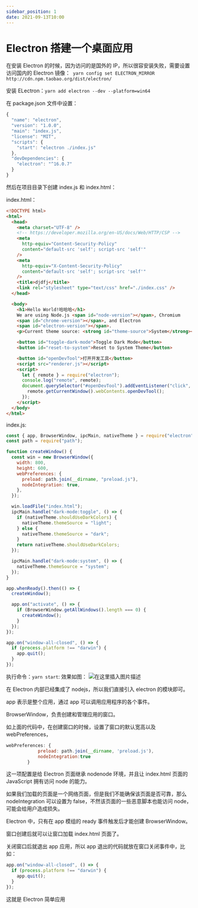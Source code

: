 ```yaml
---
sidebar_position: 1
date: 2021-09-13T10:00
---
```

# Electron 搭建一个桌面应用

在安装 Electron 的时候，因为访问的是国外的 IP，所以很容安装失败，需要设置访问国内的 Electron 镜像：` yarn config set ELECTRON_MIRROR http://cdn.npm.taobao.org/dist/electron/`

安装 ELectron：`yarn add electron --dev --platform=win64`

在 package.json 文件中设置：

```javascript
{
  "name": "electron",
  "version": "1.0.0",
  "main": "index.js",
  "license": "MIT",
  "scripts": {
    "start": "electron ./index.js"
  },
  "devDependencies": {
    "electron": "^16.0.7"
  }
}

```

然后在项目目录下创建 index.js 和 index.html：

index.html：

```html
<!DOCTYPE html>
<html>
  <head>
    <meta charset="UTF-8" />
    <!-- https://developer.mozilla.org/en-US/docs/Web/HTTP/CSP -->
    <meta
      http-equiv="Content-Security-Policy"
      content="default-src 'self'; script-src 'self'"
    />
    <meta
      http-equiv="X-Content-Security-Policy"
      content="default-src 'self'; script-src 'self'"
    />
    <title>djdfj</title>
    <link rel="stylesheet" type="text/css" href="./index.css" />
  </head>

  <body>
    <h1>Hello World!哈哈哈</h1>
    We are using Node.js <span id="node-version"></span>, Chromium
    <span id="chrome-version"></span>, and Electron
    <span id="electron-version"></span>.
    <p>Current theme source: <strong id="theme-source">System</strong></p>

    <button id="toggle-dark-mode">Toggle Dark Mode</button>
    <button id="reset-to-system">Reset to System Theme</button>

    <button id="openDevTool">打开开发工具</button>
    <script src="renderer.js"></script>
    <script>
      let { remote } = require("electron");
      console.log("remote", remote);
      document.querySelector("#openDevTool").addEventListener("click", () => {
        remote.getCurrentWindow().webContents.openDevTool();
      });
    </script>
  </body>
</html>
```

index.js:

```javascript
const { app, BrowserWindow, ipcMain, nativeTheme } = require("electron");
const path = require("path");

function createWindow() {
  const win = new BrowserWindow({
    width: 800,
    height: 600,
    webPreferences: {
      preload: path.join(__dirname, "preload.js"),
      nodeIntegration: true,
    },
  });

  win.loadFile("index.html");
  ipcMain.handle("dark-mode:toggle", () => {
    if (nativeTheme.shouldUseDarkColors) {
      nativeTheme.themeSource = "light";
    } else {
      nativeTheme.themeSource = "dark";
    }
    return nativeTheme.shouldUseDarkColors;
  });

  ipcMain.handle("dark-mode:system", () => {
    nativeTheme.themeSource = "system";
  });
}

app.whenReady().then(() => {
  createWindow();

  app.on("activate", () => {
    if (BrowserWindow.getAllWindows().length === 0) {
      createWindow();
    }
  });
});

app.on("window-all-closed", () => {
  if (process.platform !== "darwin") {
    app.quit();
  }
});
```

执行命令：`yarn start`:
效果如图：
![在这里插入图片描述](https://img-blog.csdnimg.cn/651f11a1feee46bb8c8ef5ebdea0400e.png)

在 Electron 内部已经集成了 nodejs，所以我们直接引入 electron 的模块即可。

app 表示是整个应用，通过 app 可以调用应用程序的各个事件。

BrowserWindow，负责创建和管理应用的窗口。

如上面的代码中，在创建窗口的时候，设置了窗口的默认宽高以及 webPreferences，

```javascript
webPreferences: {
            preload: path.join(__dirname, 'preload.js'),
            nodeIntegration:true
        }
```

这一项配置是给 Electron 页面继承 nodenode 环境，并且让 index.html 页面的 JavaScript 拥有访问 node 的能力。

如果我们加载的页面是一个网络页面，但是我们不能确保该页面是否可靠，那么 nodeIntegration 可以设置为 false，不然该页面的一些恶意脚本也能访问 node，可能会给用户造成损失。

Electron 中，只有在 app 模组的 ready 事件触发后才能创建 BrowserWindow。

窗口创建后就可以让窗口加载 index.html 页面了。

关闭窗口后就退出 app 应用，所以 app 退出的代码就放在窗口关闭事件中，比如：

```javascript
app.on("window-all-closed", () => {
  if (process.platform !== "darwin") {
    app.quit();
  }
});
```

这就是 Electron 简单应用
